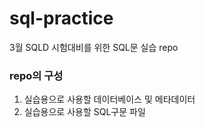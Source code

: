 # sql-practice
3월 SQLD 시험대비를 위한 SQL문 실습 repo

### repo의 구성
1. 실습용으로 사용할 데이터베이스 및 메타데이터
2. 실습용으로 사용할 SQL구문 파일
